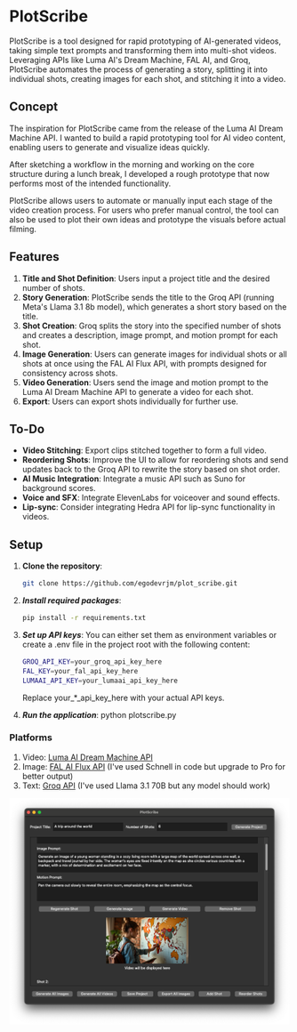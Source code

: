 # PlotScribe

PlotScribe is a tool designed for rapid prototyping of AI-generated videos, taking simple text prompts and transforming them into multi-shot videos. Leveraging APIs like Luma AI's Dream Machine, FAL AI, and Groq, PlotScribe automates the process of generating a story, splitting it into individual shots, creating images for each shot, and stitching it into a video.

## Concept

The inspiration for PlotScribe came from the release of the Luma AI Dream Machine API. I wanted to build a rapid prototyping tool for AI video content, enabling users to generate and visualize ideas quickly.

After sketching a workflow in the morning and working on the core structure during a lunch break, I developed a rough prototype that now performs most of the intended functionality.

PlotScribe allows users to automate or manually input each stage of the video creation process. For users who prefer manual control, the tool can also be used to plot their own ideas and prototype the visuals before actual filming.

## Features

1. **Title and Shot Definition**: Users input a project title and the desired number of shots.
2. **Story Generation**: PlotScribe sends the title to the Groq API (running Meta's Llama 3.1 8b model), which generates a short story based on the title.
3. **Shot Creation**: Groq splits the story into the specified number of shots and creates a description, image prompt, and motion prompt for each shot.
4. **Image Generation**: Users can generate images for individual shots or all shots at once using the FAL AI Flux API, with prompts designed for consistency across shots.
5. **Video Generation**: Users send the image and motion prompt to the Luma AI Dream Machine API to generate a video for each shot.
6. **Export**: Users can export shots individually for further use.

## To-Do

- **Video Stitching**: Export clips stitched together to form a full video.
- **Reordering Shots**: Improve the UI to allow for reordering shots and send updates back to the Groq API to rewrite the story based on shot order.
- **AI Music Integration**: Integrate a music API such as Suno for background scores.
- **Voice and SFX**: Integrate ElevenLabs for voiceover and sound effects.
- **Lip-sync**: Consider integrating Hedra API for lip-sync functionality in videos.

## Setup

1. **Clone the repository**:
   ```bash
   git clone https://github.com/egodevrjm/plot_scribe.git
   
2. ***Install required packages***:
   ```bash
   pip install -r requirements.txt
   
3. ***Set up API keys***: You can either set them as environment variables or create a .env file in the project root with the following content:
   ```bash
   GROQ_API_KEY=your_groq_api_key_here
   FAL_KEY=your_fal_api_key_here
   LUMAAI_API_KEY=your_lumaai_api_key_here
   ```
   Replace your_*_api_key_here with your actual API keys.
   
5. ***Run the application***:
   python plotscribe.py

   

### Platforms

1. Video: [Luma AI Dream Machine API](https://lumalabs.ai/dream-machine/api)
2. Image: [FAL AI Flux API](https://fal.ai) (I've used Schnell in code but upgrade to Pro for better output)
3. Text: [Groq API](https://console.groq.com/docs/models) (I've used Llama 3.1 70B but any model should work)

![PlotScribe Screenshot](/ps_ss.png)
